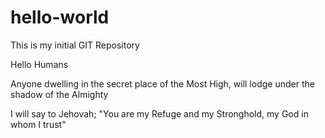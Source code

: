 # hello-world
This is my initial GIT Repository

Hello Humans

Anyone dwelling in the secret place of the Most High, will lodge under the shadow of the Almighty

I will say to Jehovah; "You are my Refuge and my Stronghold, my God in whom I trust"
